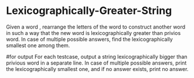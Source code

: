 # Lexicographically-Greater-String

Given a word , rearrange the letters of the word to construct another word  in such a way that the new word is lexicographically greater than privios word. In case of multiple possible answers, find the lexicographically smallest one among them.

#for output 
For each testcase, output a string lexicographically bigger than privious word  in a separate line. In case of multiple possible answers, print the lexicographically smallest one, and if no answer exists, print no answer.
